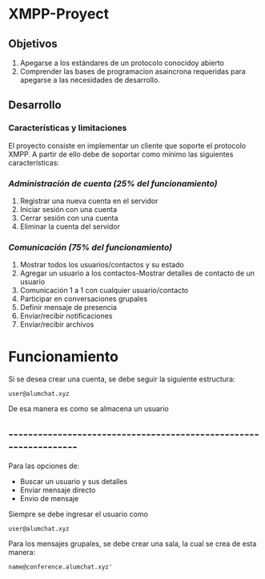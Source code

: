 # XMPP-Proyect
## Objetivos 

1. Apegarse a los estándares de un protocolo conocidoy abierto
2. Comprender las bases de programacion asaincrona requeridas para apegarse a las necesidades de desarrollo.

## Desarrollo
### **Características y limitaciones**
El proyecto consiste en implementar un cliente que soporte el protocolo XMPP. A partir de ello debe de soportar como mínimo las siguientes características:

### *Administración de cuenta (25% del funcionamiento)*

1. Registrar una nueva cuenta en el servidor
2. Iniciar sesión con una cuenta
3. Cerrar sesión con una cuenta
4. Eliminar la cuenta del servidor

### *Comunicación (75% del funcionamiento)*
1. Mostrar todos los usuarios/contactos y su estado
2. Agregar un usuario a los contactos-Mostrar detalles de contacto de un usuario
3. Comunicación 1 a 1 con cualquier usuario/contacto
4. Participar en conversaciones grupales
5. Definir mensaje de presencia
6. Enviar/recibir notificaciones
7. Enviar/recibir archivos

# Funcionamiento
Si se desea crear una cuenta, se debe seguir la siguiente estructura:
```
user@alumchat.xyz
```
De esa manera es como se almacena un usuario
## -----------------------------------------------------------------

Para las opciones de:
- Buscar un usuario y sus detalles
- Enviar mensaje directo
- Envio de mensaje

Siempre se debe ingresar el usuario como
```
user@alumchat.xyz
```
Para los mensajes grupales, se debe crear una sala, la cual se crea de esta manera: 
```
name@conference.alumchat.xyz' 
```
